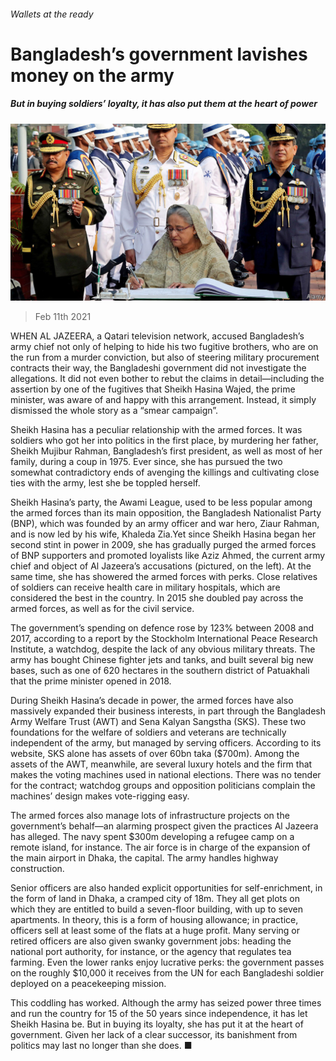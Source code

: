 ###### Wallets at the ready

# Bangladesh’s government lavishes money on the army 

##### But in buying soldiers’ loyalty, it has also put them at the heart of power 

![image](images/20210213_ASP006_0.jpg) 

> Feb 11th 2021 


WHEN AL JAZEERA, a Qatari television network, accused Bangladesh’s army chief not only of helping to hide his two fugitive brothers, who are on the run from a murder conviction, but also of steering military procurement contracts their way, the Bangladeshi government did not investigate the allegations. It did not even bother to rebut the claims in detail—including the assertion by one of the fugitives that Sheikh Hasina Wajed, the prime minister, was aware of and happy with this arrangement. Instead, it simply dismissed the whole story as a “smear campaign”.


Sheikh Hasina has a peculiar relationship with the armed forces. It was soldiers who got her into politics in the first place, by murdering her father, Sheikh Mujibur Rahman, Bangladesh’s first president, as well as most of her family, during a coup in 1975. Ever since, she has pursued the two somewhat contradictory ends of avenging the killings and cultivating close ties with the army, lest she be toppled herself.



Sheikh Hasina’s party, the Awami League, used to be less popular among the armed forces than its main opposition, the Bangladesh Nationalist Party (BNP), which was founded by an army officer and war hero, Ziaur Rahman, and is now led by his wife, Khaleda Zia.Yet since Sheikh Hasina began her second stint in power in 2009, she has gradually purged the armed forces of BNP supporters and promoted loyalists like Aziz Ahmed, the current army chief and object of Al Jazeera’s accusations (pictured, on the left). At the same time, she has showered the armed forces with perks. Close relatives of soldiers can receive health care in military hospitals, which are considered the best in the country. In 2015 she doubled pay across the armed forces, as well as for the civil service.


The government’s spending on defence rose by 123% between 2008 and 2017, according to a report by the Stockholm International Peace Research Institute, a watchdog, despite the lack of any obvious military threats. The army has bought Chinese fighter jets and tanks, and built several big new bases, such as one of 620 hectares in the southern district of Patuakhali that the prime minister opened in 2018.


During Sheikh Hasina’s decade in power, the armed forces have also massively expanded their business interests, in part through the Bangladesh Army Welfare Trust (AWT) and Sena Kalyan Sangstha (SKS). These two foundations for the welfare of soldiers and veterans are technically independent of the army, but managed by serving officers. According to its website, SKS alone has assets of over 60bn taka ($700m). Among the assets of the AWT, meanwhile, are several luxury hotels and the firm that makes the voting machines used in national elections. There was no tender for the contract; watchdog groups and opposition politicians complain the machines’ design makes vote-rigging easy.


The armed forces also manage lots of infrastructure projects on the government’s behalf—an alarming prospect given the practices Al Jazeera has alleged. The navy spent $300m developing a refugee camp on a remote island, for instance. The air force is in charge of the expansion of the main airport in Dhaka, the capital. The army handles highway construction.


Senior officers are also handed explicit opportunities for self-enrichment, in the form of land in Dhaka, a cramped city of 18m. They all get plots on which they are entitled to build a seven-floor building, with up to seven apartments. In theory, this is a form of housing allowance; in practice, officers sell at least some of the flats at a huge profit. Many serving or retired officers are also given swanky government jobs: heading the national port authority, for instance, or the agency that regulates tea farming. Even the lower ranks enjoy lucrative perks: the government passes on the roughly $10,000 it receives from the UN for each Bangladeshi soldier deployed on a peacekeeping mission.


This coddling has worked. Although the army has seized power three times and run the country for 15 of the 50 years since independence, it has let Sheikh Hasina be. But in buying its loyalty, she has put it at the heart of government. Given her lack of a clear successor, its banishment from politics may last no longer than she does. ■


